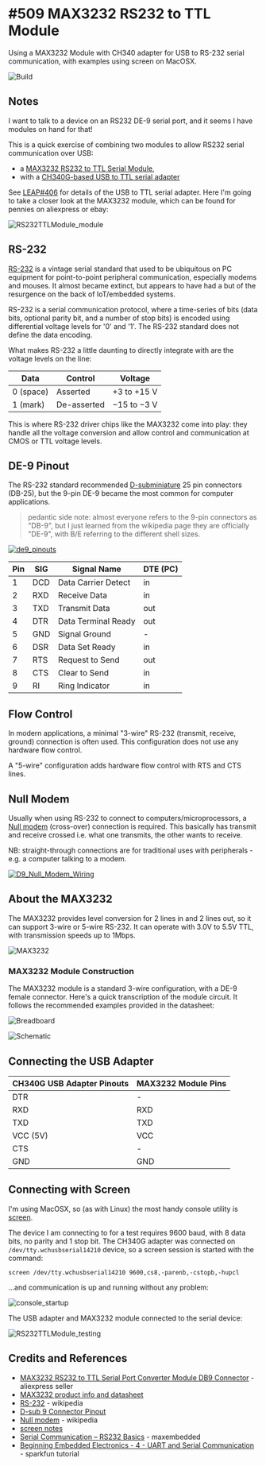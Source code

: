 # #509 MAX3232 RS232 to TTL Module

Using a MAX3232 Module with CH340 adapter for USB to RS-232 serial communication, with examples using screen on MacOSX.

![Build](./assets/RS232TTLModule_build.jpg?raw=true)

## Notes

I want to talk to a device on an RS232 DE-9 serial port, and it seems I have modules on hand for that!

This is a quick exercise of combining two modules to allow RS232 serial communication over USB:

* a [MAX3232 RS232 to TTL Serial Module](https://www.aliexpress.com/item/4000055222836.html),
* with a [CH340G-based USB to TTL serial adapter](../../UsbUartCH340G)

See [LEAP#406](../../UsbUartCH340G) for details of the USB to TTL serial adapter.
Here I'm going to take a closer look at the MAX3232 module, which can be found for pennies on aliexpress or ebay:

![RS232TTLModule_module](./assets/RS232TTLModule_module.jpg?raw=true)

## RS-232

[RS-232](https://en.wikipedia.org/wiki/RS-232) is a vintage serial standard that used to be ubiquitous on PC equipment for
point-to-point peripheral communication, especially modems and mouses. It almost became extinct, but appears to have had a
but of the resurgence on the back of IoT/embedded systems.

RS-232 is a serial communication protocol, where a time-series of bits (data bits, optional parity bit, and a number of stop bits)
is encoded using differential voltage levels for '0' and '1'.
The RS-232 standard does not define the data encoding.

What makes RS-232 a little daunting to directly integrate with are the voltage levels on the line:

| Data      | Control     | Voltage     |
|-----------|-------------|-------------|
| 0 (space) | Asserted    | +3 to +15 V |
| 1 (mark)  | De-asserted | −15 to −3 V |

This is where RS-232 driver chips like the MAX3232 come into play: they handle all the voltage conversion and allow
control and communication at CMOS or TTL voltage levels.

## DE-9 Pinout

The RS-232 standard recommended [D-subminiature](https://en.wikipedia.org/wiki/D-subminiature) 25 pin connectors (DB-25),
but the 9-pin DE-9 became the most common for computer applications.

> pedantic side note: almost everyone refers to the 9-pin connectors as "DB-9", but I just learned from the wikipedia page
> they are officially "DE-9", with B/E referring to the different shell sizes.

[![de9_pinouts](./assets/de9_pinouts.png?raw=true)](https://www.db9-pinout.com/)

| Pin | SIG | Signal Name          | DTE (PC) |
|-----|-----|----------------------|----------|
| 1   | DCD | Data Carrier Detect  | in       |
| 2   | RXD | Receive Data         | in       |
| 3   | TXD | Transmit Data        | out      |
| 4   | DTR | Data Terminal Ready  | out      |
| 5   | GND | Signal Ground        | -        |
| 6   | DSR | Data Set Ready       | in       |
| 7   | RTS | Request to Send      | out      |
| 8   | CTS | Clear to Send        | in       |
| 9   | RI  | Ring Indicator       | in       |

## Flow Control

In modern applications, a minimal "3-wire" RS-232 (transmit, receive, ground) connection is often used.
This configuration does not use any hardware flow control.

A "5-wire" configuration adds hardware flow control with RTS and CTS lines.

## Null Modem

Usually when using RS-232 to connect to computers/microprocessors,
a [Null modem](https://en.wikipedia.org/wiki/Null_modem) (cross-over) connection is required.
This basically has transmit and receive crossed i.e. what one transmits, the other wants to receive.

NB: straight-through connections are for traditional uses with peripherals - e.g. a computer talking to a modem.

[![D9_Null_Modem_Wiring](./assets/D9_Null_Modem_Wiring.png?raw=true)](https://en.wikipedia.org/wiki/Null_modem)

## About the MAX3232

The MAX3232 provides level conversion for 2 lines in and 2 lines out, so it can support 3-wire or 5-wire RS-232.
It can operate with 3.0V to 5.5V TTL, with transmission speeds up to 1Mbps.

![MAX3232](./assets/MAX3232.png?raw=true)

### MAX3232 Module Construction

The MAX3232 module is a standard 3-wire configuration, with a DE-9 female connector.
Here's a quick transcription of the module circuit. It follows the recommended
examples provided in the datasheet:

![Breadboard](./assets/RS232TTLModule_bb.jpg?raw=true)

![Schematic](./assets/RS232TTLModule_schematic.jpg?raw=true)

## Connecting the USB Adapter

| CH340G USB Adapter Pinouts | MAX3232 Module Pins |
|----------------------------|---------------------|
| DTR                        | -                   |
| RXD                        | RXD                 |
| TXD                        | TXD                 |
| VCC (5V)                   | VCC                 |
| CTS                        | -                   |
| GND                        | GND                 |

## Connecting with Screen

I'm using MacOSX, so (as with Linux) the most handy console utility is
[screen](https://codingkata.tardate.com/tools/screen/).

The device I am connecting to for a test requires 9600 baud, with 8 data bits, no parity and 1 stop bit.
The CH340G adapter was connected on `/dev/tty.wchusbserial14210` device, so a screen session
is started with the command:

    screen /dev/tty.wchusbserial14210 9600,cs8,-parenb,-cstopb,-hupcl

...and communication is up and running without any problem:

![console_startup](./assets/console_startup.png?raw=true)

The USB adapter and MAX3232 module connected to the serial device:

![RS232TTLModule_testing](./assets/RS232TTLModule_testing.jpg?raw=true)

## Credits and References

* [MAX3232 RS232 to TTL Serial Port Converter Module DB9 Connector](https://www.aliexpress.com/item/4000055222836.html) - aliexpress seller
* [MAX3232 product info and datasheet](https://www.ti.com/product/MAX3232)
* [RS-232](https://en.wikipedia.org/wiki/RS-232) - wikipedia
* [D-sub 9 Connector Pinout](https://www.db9-pinout.com/)
* [Null modem](https://en.wikipedia.org/wiki/Null_modem) - wikipedia
* [screen notes](https://codingkata.tardate.com/tools/screen/)
* [Serial Communication – RS232 Basics](http://maxembedded.com/2013/09/serial-communication-rs232-basics/) - maxembedded
* [Beginning Embedded Electronics - 4 - UART and Serial Communication](https://www.sparkfun.com/tutorials/104) - sparkfun tutorial
